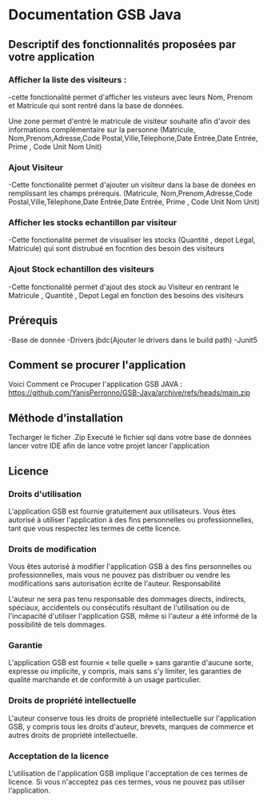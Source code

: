 # Documentation GSB Java

## Descriptif des fonctionnalités proposées par votre application
### Afficher la liste des visiteurs :
-cette fonctionalité permet d'afficher les visteurs avec leurs Nom, Prenom et Matricule qui sont rentré dans la base de données.

Une zone permet d'entré le matricule de visiteur souhaité afin d'avoir des informations complémentaire sur la personne (Matricule, Nom,Prenom,Adresse,Code Postal,Ville,Télephone,Date Entrée,Date Entrée, Prime , Code Unit Nom Unit)
### Ajout Visiteur

-Cette fonctionalité permet d'ajouter un visiteur dans la base de donées en remplissant les champs prérequis. (Matricule, Nom,Prenom,Adresse,Code Postal,Ville,Télephone,Date Entrée,Date Entrée, Prime , Code Unit Nom Unit)

### Afficher les stocks echantillon par visiteur

-Cette fonctionalité permet de visualiser les stocks (Quantité , depot Légal, Matricule) qui sont distrubué en focntion des besoin des visiteurs

### Ajout Stock echantillon des visiteurs

-Cette fonctionalité permet d'ajout des stock au Visiteur en rentrant le Matricule , Quantité , Depot Legal en fonction des besoins des visiteurs


## Prérequis

-Base de donnée 
-Drivers jbdc(Ajouter le drivers dans le build path)
-Junit5

## Comment se procurer l'application
Voici Comment ce Procuper l'application GSB JAVA :
https://github.com/YanisPerronno/GSB-Java/archive/refs/heads/main.zip

## Méthode d’installation

Techarger le ficher .Zip
Executé le fichier sql dans votre base de données 
lancer votre IDE afin de lance votre projet
lancer l'application


## Licence
### Droits d'utilisation

L'application GSB est fournie gratuitement aux utilisateurs. Vous êtes autorisé à utiliser l'application à des fins personnelles ou professionnelles, tant que vous respectez les termes de cette licence.

### Droits de modification

Vous êtes autorisé à modifier l'application GSB à des fins personnelles ou professionnelles, mais vous ne pouvez pas distribuer ou vendre les modifications sans autorisation écrite de l'auteur.
Responsabilité


L'auteur ne sera pas tenu responsable des dommages directs, indirects, spéciaux, accidentels ou consécutifs résultant de l'utilisation ou de l'incapacité d'utiliser l'application GSB, même si l'auteur a été informé de la possibilité de tels dommages.

### Garantie

L'application GSB est fournie « telle quelle » sans garantie d'aucune sorte, expresse ou implicite, y compris, mais sans s'y limiter, les garanties de qualité marchande et de conformité à un usage particulier.

### Droits de propriété intellectuelle

L'auteur conserve tous les droits de propriété intellectuelle sur l'application GSB, y compris tous les droits d'auteur, brevets, marques de commerce et autres droits de propriété intellectuelle.

### Acceptation de la licence

L'utilisation de l'application GSB implique l'acceptation de ces termes de licence. Si vous n'acceptez pas ces termes, vous ne pouvez pas utiliser l'application.
